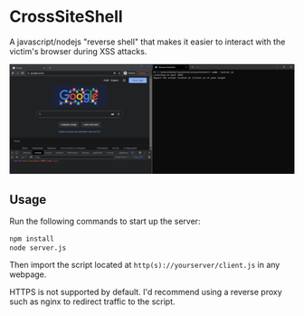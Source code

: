 # CrossSiteShell

A javascript/nodejs "reverse shell" that makes it easier to interact with the victim's browser during XSS attacks.

![demo gif](/img/demo.gif)

## Usage

Run the following commands to start up the server:
```
npm install
node server.js
```

Then import the script located at `http(s)://yourserver/client.js` in any webpage.

HTTPS is not supported by default. I'd recommend using a reverse proxy such as nginx to redirect traffic to the script.